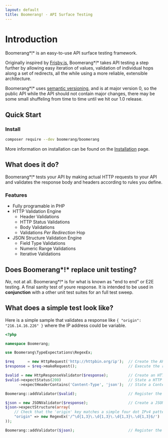 ```yaml
---
layout: default
title: Boomerang! - API Surface Testing
---
```


# Introduction

Boomerang*!* is an easy-to-use API surface testing framework.

Originally inspired by [Frisby.js](https://docs.frisbyjs.com/), Boomerang*!* takes API testing a step further by allowing easy iteration of values, validation of individual hops along a set of redirects, all the while using a more reliable, extensible architecture.

Boomerang*!* uses [semantic versioning](https://semver.org/), and is at major version 0, so the public API while the API should not contain major changes, there may be some small shuffeling from time to time until we hit our 1.0 release.

## Quick Start

### Install

```bash
composer require --dev boomerang/boomerang
```

More information on installation can be found on the [Installation](/install.html) page.

## What does it do?

Boomerang*!* tests your API by making actual HTTP requests to your API and validates the response body and headers according to rules you define.

### Features

- Fully programable in PHP
- HTTP Validation Engine
  - Header Validations
  - HTTP Status Validations
  - Body Validations
  - Validations *Per Redirection* Hop
- JSON Structure Validation Engine
  - Field Type Validations
  - Numeric Range Validations
  - Iterative Validations

## Does Boomerang*!* replace unit testing?

*No*, not at all. Boomerang*!* is for what is known as "end to end" or E2E testing. A final sanity test of youre response.  It is intended to be used in **conjunction** with a other unit test suites for an full test sweep.

## What does a simple test look like?

Here is a simple sample that validates a response like `{ "origin": "216.14.16.226" }` where the IP address could be variable.

```php
<?php

namespace Boomerang;

use Boomerang\TypeExpectations\RegexEx;

$req      = new HttpRequest('http://httpbin.org/ip');  // Create the API Request
$response = $req->makeRequest();                       // Execute the request, return a Response object

$valid = new HttpResponseValidator($response);         // Create an HTTP response validator.
$valid->expectStatus(200)                              // State a HTTP 200 status expectation
      ->expectHeaderContains('Content-Type', 'json');  // State a Content-Type expectation

Boomerang::addValidator($valid);                       // Register the validator with Boomerang

$json = new JSONValidator($response);                  // Create a JSON Validator
$json->expectStructure(array(
	// Check that the 'origin' key matches a simple four dot IPv4 pattern.
	"origin" => new RegexEx('/^\d{1,3}\.\d{1,3}\.\d{1,3}\.\d{1,3}$/')
));

Boomerang::addValidator($json);                        // Register the validator with Boomerang
```
